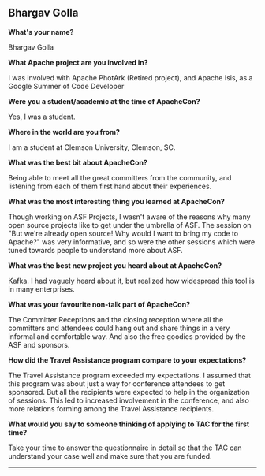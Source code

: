 ## Bhargav Golla ##

**What's your name?**

Bhargav Golla 

**What Apache project are you involved in?**

I was involved with Apache PhotArk (Retired project), and Apache Isis, as a Google Summer of Code Developer 

**Were you a student/academic at the time of ApacheCon?**

Yes, I was a student. 

**Where in the world are you from?**

I am a student at Clemson University, Clemson, SC. 


**What was the best bit about ApacheCon?**

Being able to meet all the great committers from the community, and listening from each of them first hand about their experiences. 

**What was the most interesting thing you learned at ApacheCon?**

Though working on ASF Projects, I wasn't aware of the reasons why many open source projects like to get under the umbrella of ASF. The session on "But we're already open source! Why would I want to bring my code to Apache?" was very informative, and so were the other sessions which were tuned towards people to understand more about ASF.

**What was the best new project you heard about at ApacheCon?**

Kafka. I had vaguely heard about it, but realized how widespread this tool is in many enterprises.

**What was your favourite non-talk part of ApacheCon?**

The Committer Receptions and the closing reception where all the committers and attendees could hang out and share things in a very informal and comfortable way. And also the free goodies provided by the ASF and sponsors.

**How did the Travel Assistance program compare to your expectations?**

The Travel Assistance program exceeded my expectations. I assumed that this program was about just a way for conference attendees to get sponsored. But all the recipients were expected to help in the organization of sessions. This led to increased involvement in the conference, and also more relations forming among the Travel Assistance recipients.  

**What would you say to someone thinking of applying to TAC for the first time?**

Take your time to answer the questionnaire in detail so that the TAC can understand your case well and make sure that you are funded. 

-------------------------------------------------------------------
